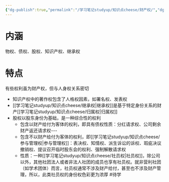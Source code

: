 ```yaml
---
{"dg-publish":true,"permalink":"/学习笔记studyup/知识点cheese/财产权/","dgPassFrontmatter":true,"noteIcon":"","created":"2024-07-05T15:37:10.854+08:00","updated":"2024-10-17T09:28:49.868+08:00"}
---
```


# 内涵
物权、债权、股权、知识产权、继承权
# 特点
有些权利虽为财产权，但与人身权关系密切
- 知识产权中的著作权包含了人格权因素，如署名权、发表权
- [[学习笔记studyup/知识点cheese/继承权\|继承权]]是基于特定身份关系的财产[[学习笔记studyup/知识点cheese/归属权\|归属权]]
- 股权以股东身份为基础，是一种综合性的权利
	- 包含以财产给付为客体的权利，即具有债权性质：分红请求权、公司剩余财产返还请求权---
	- 包含不以财产给付为客体的权利，即[[学习笔记studyup/知识点cheese/参与管理权\|参与管理权]]：表决权、知情权、派生诉讼的诉权、瑕疵决议撤销权、提议召开临时股东会的权利、强制解散请求权
	- 性质：一种[[学习笔记studyup/知识点cheese/社员权\|社员权]]，除公司以外，其他社团法人或者非法人社团的成员也享有社员权。就非营利社团（如学术团体）而言，社员权通常不涉及财产给付，甚至也不涉及财产管理，所以，此类社员权的身份权色彩更为浓厚 #待学 
